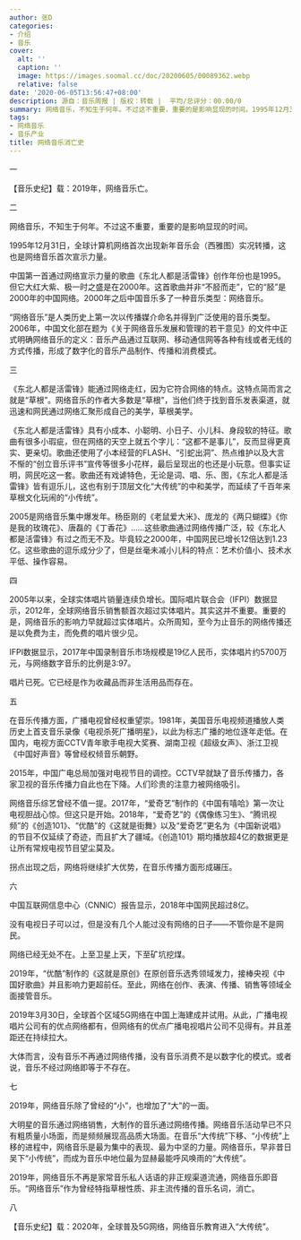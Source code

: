 ```yaml
---
author: 张D
categories:
- 介绍
- 音乐
cover:
  alt: ''
  caption: ''
  image: https://images.soomal.cc/doc/20200605/00089362.webp
  relative: false
date: '2020-06-05T13:56:47+08:00'
description: 源自：音乐周报 | 版权：转载 |  平均/总评分：00.00/0
summary: 网络音乐，不知生于何年。不过这不重要，重要的是影响显现的时间。1995年12月31日，全球计算机网络首次出现新年音乐会（西雅图）实况转播，这也是网络音乐首次宣示力量。中国第一首通过网络宣示力量的歌曲《东北人都是活雷锋》创作年份也是1995……
tags:
- 网络音乐
- 音乐产业
title: 网络音乐消亡史
---
```


一

【音乐史纪】载：2019年，网络音乐亡。

二

网络音乐，不知生于何年。不过这不重要，重要的是影响显现的时间。

1995年12月31日，全球计算机网络首次出现新年音乐会（西雅图）实况转播，这也是网络音乐首次宣示力量。

中国第一首通过网络宣示力量的歌曲《东北人都是活雷锋》创作年份也是1995。但它大红大紫、极一时之盛是在2000年。这首歌曲并非“不胫而走”，它的“胫”是2000年的中国网络。2000年之后中国音乐多了一种音乐类型：网络音乐。

“网络音乐”是人类历史上第一次以传播媒介命名并得到广泛使用的音乐类型。2006年，中国文化部在题为《关于网络音乐发展和管理的若干意见》的文件中正式明确网络音乐的定义：音乐产品通过互联网、移动通信网等各种有线或者无线的方式传播，形成了数字化的音乐产品制作、传播和消费模式。

三

《东北人都是活雷锋》能通过网络走红，因为它符合网络的特点。这特点简而言之就是“草根”。网络音乐的作者大多数是“草根”，当他们终于找到音乐发表渠道，就迅速和网民通过网络汇聚形成自己的美学，草根美学。

《东北人都是活雷锋》具有小成本、小聪明、小日子、小儿科、身段软的特征。歌曲有很多小瑕疵，但在网络的天空上就五个字儿：“这都不是事儿”，反而显得更真实、更亲切。歌曲还使用了小本经营的FLASH、“引蛇出洞”、热点维护以及大言不惭的“创立音乐评书”宣传等很多小花样，最后呈现出的也还是小玩意。但事实证明，网民吃这一套。歌曲还有戏谑特色，无论是词、唱、乐、图，《东北人都是活雷锋》皆有逗乐儿，这也有别于顶层文化“大传统”的中和美学，而延续了千百年来草根文化玩闹的“小传统”。

2005是网络音乐集中爆发年。杨臣刚的《老鼠爱大米》、庞龙的《两只蝴蝶》《你是我的玫瑰花》、唐磊的《丁香花》……这些歌曲通过网络传播广泛，较《东北人都是活雷锋》有过之而无不及。毕竟较之2000年，中国网民已增长12倍达到1.23亿。这些歌曲的逗乐成分少了，但是丝毫未减小儿科的特点：艺术价值小、技术水平低、操作容易。

四

2005年以来，全球实体唱片销量连续负增长。国际唱片联合会（IFPI）数据显示，2012年，全球网络音乐销售额首次超过实体唱片。其实这并不重要。重要的是，网络音乐的影响力早就超过实体唱片。众所周知，至今为止音乐的网络传播还是以免费为主，而免费的唱片很少见。

IFPI数据显示，2017年中国录制音乐市场规模是19亿人民币，实体唱片约5700万元，与网络数字音乐的比例是3:97。

唱片已死。它已经是作为收藏品而非生活用品而存在。

五

在音乐传播方面，广播电视曾经权重望崇。1981年，美国音乐电视频道播放人类历史上首支音乐录像《电视杀死广播明星》，以此为标志广播的地位逐年走低。在国内，电视方面CCTV青年歌手电视大奖赛、湖南卫视《超级女声》、浙江卫视《中国好声音》等曾经权倾音乐朝野。

2015年，中国广电总局加强对电视节目的调控。CCTV早就缺了音乐传播力，各家卫视的音乐传播力自此也在下降。人们珍贵的注意力被网络吸引。

网络音乐综艺曾经不值一提。2017年，“爱奇艺”制作的《中国有嘻哈》第一次让电视胆战心惊。但这只是开始。2018年，“爱奇艺”的《偶像练习生》、“腾讯视频”的《创造101》、“优酷”的《这就是街舞》以及“爱奇艺”更名为《中国新说唱》的节目不仅延续了奇迹，而且扩大了疆域。《创造101》期均播放超4亿的数据更是让所有常规电视节目望尘莫及。

拐点出现之后，网络将继续扩大优势，在音乐传播方面形成碾压。

六

中国互联网信息中心（CNNIC）报告显示，2018年中国网民超过8亿。

没有电视日子可以过，但是没有几个人能过没有网络的日子――不管你是不是网民。

网络已经无处不在。上至卫星上天，下至矿坑挖煤。

2019年，“优酷”制作的《这就是原创》在原创音乐选秀领域发力，接棒央视《中国好歌曲》并且影响力更超前任。至此，网络在创作、表演、传播、销售等领域全面接管音乐。

2019年3月30日，全球首个区域5G网络在中国上海建成并试用。从此，广播电视唱片公司有的优点网络都有，但网络有的优点广播电视唱片公司不见得有。并且差距还在持续拉大。

大体而言，没有音乐不再通过网络传播，没有音乐消费不是以数字化的模式。或者说，音乐不经过网络即等于不存在。

七

2019年，网络音乐除了曾经的“小”，也增加了“大”的一面。

大明星的音乐通过网络销售，大制作的音乐通过网络传播。网络音乐活动早已不只有粗质量小场面，而是频频展现高品质大场面。在音乐“大传统”下移、“小传统”上移的进程中，网络音乐是最为集中的表现、最为中坚的力量。网络音乐，早非昔日吴下“小传统”，而成为音乐中地位最为显赫最能呼风唤雨的“大传统”。

2019年，网络音乐不再是家常音乐私人话语的非正规渠道流通，网络音乐即音乐。“网络音乐”作为曾经特指草根性质、非主流传播的音乐名词，消亡。

八

【音乐史纪】载：2020年，全球普及5G网络，网络音乐教育进入“大传统”。